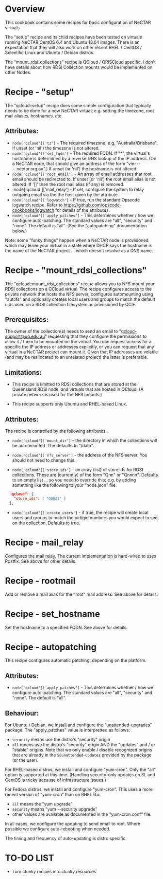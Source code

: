 Overview
========

This cookbook contains some recipes for basic configuration of NeCTAR virtuals

The "setup" recipe and its child recipes have been tested on virtuals running NeCTAR CentOS 6.4 and Ubuntu 13.04 images.  There is an expectation that they will also work on other recent RHEL / CentOS / Scientific Linux and Ubuntu / Debian distros.

The "mount_rdsi_collections" recipe is QCloud / QRISCloud specific.  I don't have details about how RDSI Collection mounts would be implemented on other Nodes.

Recipe - "setup"
================

The "qcloud::setup" recipe does some simple configuration that typically needs to be done for a new NeCTAR virtual; e.g. setting the timezone, root mail aliases, hostnames, etc.

Attributes:
-----------

* `node['qcloud']['tz']` - The required timezone; e.g. "Australia/Brisbane".  If unset (or 'nil') the timezone is not altered.
* `node['qcloud']['set_fqdn']` - The required FQDN.  If "*", the virtual's hostname is determined by a reverse DNS lookup of the IP address.  (On a NeCTAR node, that should give an address of the form "vm-<num>-<num>-<num>-<num>.<cell>.nectar.org.au".) If unset (or 'nil') the hostname is not altered.
* `node['qcloud']['root_email']` - An array of email addresses that root email should be redirected to.  If unset (or 'nil') the root email alias is not altered.  If '[]' then the root mail alias (if any) is removed.
* `node['qcloud']['mail_relay'] - If set, configure the system to relay outgoing email via the the host given by the attribute.
* `node['qcloud']['logwatch']` - If true, run the standard Opscode logwatch recipe.  Refer to https://github.com/opscode-cookbooks/logwatch for details of the attributes.
* `node['qcloud']['apply_patches']` - This determines whether / how we configure auto-patching.  The standard values are "all", "security" and "none".  The default is "all".  (See the "autopatching" documentation below.)

Note: some "funky things" happen when a NeCTAR node is provisioned which may leave your virtual in a state where DHCP says the hostname is the name of the NeCTAR project ... which doesn't resolve as a DNS name.

Recipe - "mount_rdsi_collections"
=================================

The "qcloud::mount_rdsi_collections" recipe allows you to NFS mount your RDSI collections on a QCloud virtual.  The recipe configures access to the private network that hosts the NFS server, configures automounting using "autofs" and optionally creates local users and groups to match the default uids used on a RDSI collection filesystem as provisioned by QCIF.

Prerequisites:
--------------

The owner of the collection(s) needs to send an email to "<qcloud-support@uq.edu.au>" requesting that they configure the permissions to allow it / them to be mounted on the virtual.  You can request access for a specific the IP address or addresses explicitly, or you can request that any virtual in a NeCTAR project can mount it.  Given that IP addresses are volatile (and may be reallocated to an unrelated project) the latter is preferable.

Limitations:
------------

* This recipe is limitted to RDSI collections that are stored at the Queensland RDSI node, and virtuals that are hosted in QCloud.  (A private network is used for the NFS mounts.)

* This recipe supports only Ubuntu and RHEL-based Linux.

Attributes:
-----------

The recipe is controlled by the following attributes.

* `node['qcloud']['mount_dir']` - the directory in which the collections will be automounted.  The defaults to "/data".

* `node['qcloud']['nfs_server']` - the address of the NFS server.  You should not need to change this.

* `node['qcloud']['store_ids']` - an array (list) of store ids for RDSI collections.  These are (currently) of the form "Qnn" or "Qnnnn".  Defaults to an empty list ... so you need to override this; e.g. by adding something like the following to your "node.json" file.

```json
  "qcloud": {
    "store_ids": [ "Q0031" ]
  },

```

* `node['qcloud']['create_users']` - if true, the recipe will create local users and groups to match the uid/gid numbers you would expect to see on the collection.  Defaults to true.

Recipe - mail_relay
===================

Configures the mail relay.  The current implementation is hard-wired to uses Postfix. See above for other details.

Recipe - rootmail
=================

Add or remove a mail alias for the "root" mail address. See above for details.

Recipe - set_hostname
=====================

Set the hostname to a specified FQDN.  See above for details.

Recipe - autopatching
=====================

This recipe configures automatic patching, depending on the platform.

Attributes:
----------

* `node['qcloud']['apply_patches']` - This determines whether / how we configure auto-patching.  The standard values are "all", "security" and "none".  The default is "all".  

Behaviour:
---------

For Ubuntu / Debian, we install and configure the "unattended-upgrades" 
package.  The "apply_patches" value is interpretted as follows:
  * `security` means use the distro's "security" origin
  * `all` means use the distro's "security" origin AND the "updates" and / or 
    "stable" origins.
Note that we only enable / disable recognized origins that are already in the 
`50unattended-updates` provided by the package (or the user).

For RHEL-based distros, we install and configure "yum-cron".  Only the "all"
option is supported at this time.  (Handling security-only updates on SL and
CentOS is tricky because of infrastructure issues.)

For Fedora distros, we install and configure "yum-cron".  This uses a more 
recent version of "yum-cron" than on RHEL 6.x.  
  * `all` means the "yum upgrade"
  * `security` means "yum --security upgrade"
  * other values are available as documented in the "yum-cron.conf" file.

In all cases, we configure the updating to send email to root.  Where 
possible we configure auto-rebooting when needed.

The timing and frequency of auto-updating is distro specific.

TO-DO LIST
==========

* Turn clunky recipes into clunky resources

